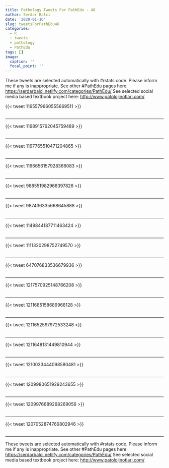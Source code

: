 ```yaml
---
title: Pathology Tweets For PathEdu - 46
author: Serdar Balci
date: '2020-01-16'
slug: tweetsForPathEdu46
categories:
  - R
  - tweets
  - pathology
  - PathEdu
tags: []
image:
  caption: ''
  focal_point: ''
---
```



These tweets are selected automatically with #rstats code. Please inform me if any is inappropriate.
See other #PathEdu pages here: https://serdarbalci.netlify.com/categories/PathEdu/ 
See selected social media based textbook project here: http://www.patolojinotlari.com/

{{< tweet 1165579660555669511 >}}
<br>
<br>
<hr>
{{< tweet 1168915762045759489 >}}
<br>
<br>
<hr>
{{< tweet 1167765510471204865 >}}
<br>
<br>
<hr>
{{< tweet 1166656157928366083 >}}
<br>
<br>
<hr>
{{< tweet 988551982968397826 >}}
<br>
<br>
<hr>
{{< tweet 987436335668645888 >}}
<br>
<br>
<hr>
{{< tweet 1149844187711463424 >}}
<br>
<br>
<hr>
{{< tweet 1111320298752749570 >}}
<br>
<br>
<hr>
{{< tweet 647076833536679936 >}}
<br>
<br>
<hr>
{{< tweet 1217570925148766208 >}}
<br>
<br>
<hr>
{{< tweet 1211685158689968128 >}}
<br>
<br>
<hr>
{{< tweet 1211652597972533248 >}}
<br>
<br>
<hr>
{{< tweet 1211648131449810944 >}}
<br>
<br>
<hr>
{{< tweet 1210033444098580481 >}}
<br>
<br>
<hr>
{{< tweet 1209980651929243655 >}}
<br>
<br>
<hr>
{{< tweet 1209976689268269056 >}}
<br>
<br>
<hr>
{{< tweet 1207052874766802946 >}}
<br>
<br>
<hr>


These tweets are selected automatically with #rstats code. Please inform me if any is inappropriate.
See other #PathEdu pages here: https://serdarbalci.netlify.com/categories/PathEdu/ 
See selected social media based textbook project here: http://www.patolojinotlari.com/
